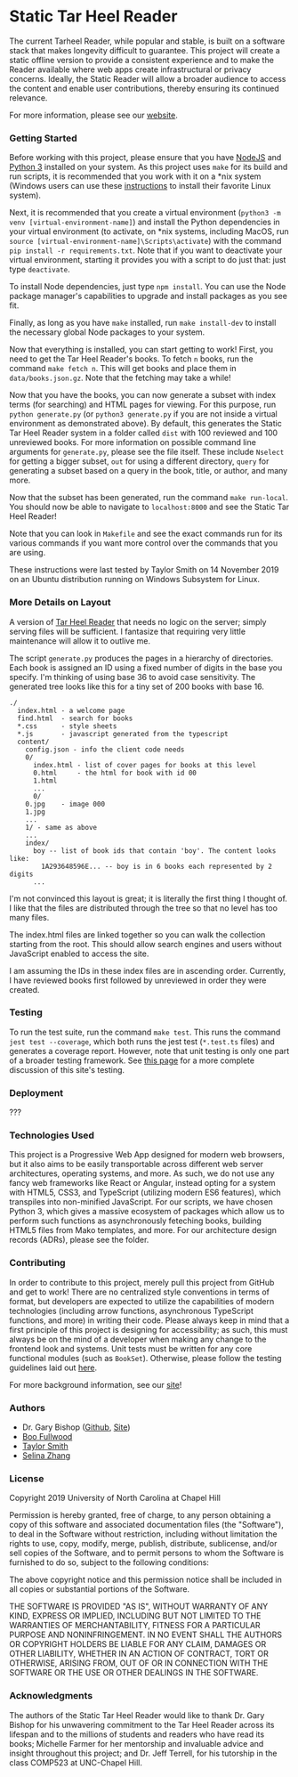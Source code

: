 # Static Tar Heel Reader

The current Tarheel Reader, while popular and stable, is built on a software stack that makes longevity difficult to guarantee. This project will create a static offline version to provide a consistent experience and to make the Reader available where web apps create infrastructural or privacy concerns. Ideally, the Static Reader will allow a broader audience to access the content and enable user contributions, thereby ensuring its continued relevance. 

For more information, please see our [website](https://tarheelreader.web.unc.edu).

### Getting Started

Before working with this project, please ensure that you have [NodeJS](https://nodejs.org/en/) and [Python 3](https://www.python.org/) installed on your system. As this project uses `make` for its build and run scripts, it is recommended that you work with it on a \*nix system (Windows users can use these [instructions](https://docs.microsoft.com/en-us/windows/wsl/install-win10) to install their favorite Linux system).

Next, it is recommended that you create a virtual environment (`python3 -m venv [virtual-environment-name]`) and install the Python dependencies in your virtual environment (to activate, on \*nix systems, including MacOS, run `source [virtual-environment-name]\Scripts\activate`) with the command `pip install -r requirements.txt`. Note that if you want to deactivate your virtual environment, starting it provides you with a script to do just that: just type `deactivate`.

To install Node dependencies, just type `npm install`. You can use the Node package manager's capabilities to upgrade and install packages as you see fit.

Finally, as long as you have `make` installed, run `make install-dev` to install the necessary global Node packages to your system.

Now that everything is installed, you can start getting to work! First, you need to get the Tar Heel Reader's books. To fetch `n` books, run the command `make fetch n`. This will get books and place them in `data/books.json.gz`. Note that the fetching may take a while!

Now that you have the books, you can now generate a subset with index terms (for searching) and HTML pages for viewing. For this purpose, run `python generate.py` (or `python3 generate.py` if you are not inside a virtual environment as demonstrated above). By default, this generates the Static Tar Heel Reader system in a folder called `dist` with 100 reviewed and 100 unreviewed books. For more information on possible command line arguments for `generate.py`, please see the file itself. These include `Nselect` for getting a bigger subset, `out` for using a different directory, `query` for generating a subset based on a query in the book, title, or author, and many more. 

Now that the subset has been generated, run the command `make run-local`. You should now be able to navigate to `localhost:8000` and see the Static Tar Heel Reader! 

Note that you can look in `Makefile` and see the exact commands run for its various commands if you want more control over the commands that you are using.

These instructions were last tested by Taylor Smith on 14 November 2019 on an Ubuntu distribution running on Windows Subsystem for Linux. 

### More Details on Layout 

A version of [Tar Heel Reader](https://tarheelreader.org) that needs no logic on the server; simply serving files will be sufficient. I fantasize that requiring very little maintenance will allow it to outlive me.

The script `generate.py` produces the pages in a hierarchy of directories. Each book is assigned an ID using a fixed number of digits in the base you specify. I'm thinking of using base 36 to avoid case sensitivity. The generated tree looks like this for a tiny set of 200 books with base 16.

```
./
  index.html - a welcome page
  find.html  - search for books
  *.css      - style sheets
  *.js       - javascript generated from the typescript
  content/
    config.json - info the client code needs
    0/
      index.html - list of cover pages for books at this level
      0.html     - the html for book with id 00
      1.html
      ...
      0/
	0.jpg    - image 000
	1.jpg
	...
    1/ - same as above
    ...
    index/
      boy -- list of book ids that contain 'boy'. The content looks like:
        1A293648596E... -- boy is in 6 books each represented by 2 digits
      ...
```

I'm not convinced this layout is great; it is literally the first thing I thought of. I like that the files are distributed through the tree so that no level has too many files.

The index.html files are linked together so you can walk the collection starting from the root. This should allow search engines and users without JavaScript enabled to access the site.

I am assuming the IDs in these index files are in ascending order. Currently, I have reviewed books first followed by unreviewed in order they were created.

### Testing

To run the test suite, run the command `make test`. This runs the command `jest test --coverage`, which both runs the jest test (`*.test.ts` files) and generates a coverage report. However, note that unit testing is only one part of a broader testing framework. See [this page](http://tarheelreader.web.unc.edu/test-coverage-report/) for a more complete discussion of this site's testing.

### Deployment 

???

### Technologies Used

This project is a Progressive Web App designed for modern web browsers, but it also aims to be easily transportable across different web server architectures, operating systems, and more. As such, we do not use any fancy web frameworks like React or Angular, instead opting for a system with HTML5, CSS3, and TypeScript (utilizing modern ES6 features), which transpiles into non-minified JavaScript. For our scripts, we have chosen Python 3, which gives a massive ecosystem of packages which allow us to perform such functions as asynchronously feteching books, building HTML5 files from Mako templates, and more. For our architecture design records (ADRs), please see the folder.

### Contributing

In order to contribute to this project, merely pull this project from GitHub and get to work! There are no centralized style conventions in terms of format, but developers are expected to utilize the capabilities of modern technologies (including arrow functions, asynchronous TypeScript functions, and more) in writing their code. Please always keep in mind that a first principle of this project is designing for accessibility; as such, this must always be on the mind of a developer when making any change to the frontend look and systems. Unit tests must be written for any core functional modules (such as `BookSet`). Otherwise, please follow the testing guidelines laid out [here](http://tarheelreader.web.unc.edu/test-coverage-report). 

For more background information, see our [site](http://tarheelreader.web.unc.edu)!

### Authors

- Dr. Gary Bishop ([Github](https://github.com/gbishop), [Site](https://www.cs.unc.edu/~gb/))
- [Boo Fullwood](https://github.com/funkshun)
- [Taylor Smith](https://github.com/tas12740)
- [Selina Zhang](https://github.com/selina98)

### License

Copyright 2019 University of North Carolina at Chapel Hill

Permission is hereby granted, free of charge, to any person obtaining a copy of this software and associated documentation files (the "Software"), to deal in the Software without restriction, including without limitation the rights to use, copy, modify, merge, publish, distribute, sublicense, and/or sell copies of the Software, and to permit persons to whom the Software is furnished to do so, subject to the following conditions:

The above copyright notice and this permission notice shall be included in all copies or substantial portions of the Software.

THE SOFTWARE IS PROVIDED "AS IS", WITHOUT WARRANTY OF ANY KIND, EXPRESS OR IMPLIED, INCLUDING BUT NOT LIMITED TO THE WARRANTIES OF MERCHANTABILITY, FITNESS FOR A PARTICULAR PURPOSE AND NONINFRINGEMENT. IN NO EVENT SHALL THE AUTHORS OR COPYRIGHT HOLDERS BE LIABLE FOR ANY CLAIM, DAMAGES OR OTHER LIABILITY, WHETHER IN AN ACTION OF CONTRACT, TORT OR OTHERWISE, ARISING FROM, OUT OF OR IN CONNECTION WITH THE SOFTWARE OR THE USE OR OTHER DEALINGS IN THE SOFTWARE.

### Acknowledgments

The authors of the Static Tar Heel Reader would like to thank Dr. Gary Bishop for his unwavering commitment to the Tar Heel Reader across its lifespan and to the millions of students and readers who have read its books; Michelle Farmer for her mentorship and invaluable advice and insight throughout this project; and Dr. Jeff Terrell, for his tutorship in the class COMP523 at UNC-Chapel Hill. 
